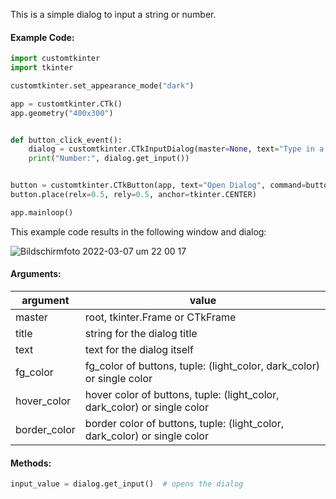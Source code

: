This is a simple dialog to input a string or number.

#### Example Code:
```python
import customtkinter
import tkinter

customtkinter.set_appearance_mode("dark")

app = customtkinter.CTk()
app.geometry("400x300")


def button_click_event():
    dialog = customtkinter.CTkInputDialog(master=None, text="Type in a number:", title="Test")
    print("Number:", dialog.get_input())


button = customtkinter.CTkButton(app, text="Open Dialog", command=button_click_event)
button.place(relx=0.5, rely=0.5, anchor=tkinter.CENTER)

app.mainloop()
```
This example code results in the following window and dialog:

![Bildschirmfoto 2022-03-07 um 22 00 17](https://user-images.githubusercontent.com/66446067/157117053-3f8ae28f-43f8-49a5-aa69-d7ee7214d896.png)

#### Arguments:
argument | value
--- | ---
master | root, tkinter.Frame or CTkFrame
title | string for the dialog title
text | text for the dialog itself
fg_color | fg_color of buttons, tuple: (light_color, dark_color) or single color
hover_color | hover color of buttons, tuple: (light_color, dark_color) or single color
border_color | border color of buttons, tuple: (light_color, dark_color) or single color


#### Methods:
```python
input_value = dialog.get_input()  # opens the dialog
```
